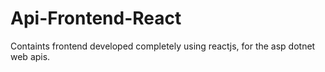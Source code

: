 # Api-Frontend-React
 Containts frontend developed completely using reactjs, for the asp dotnet web apis.

